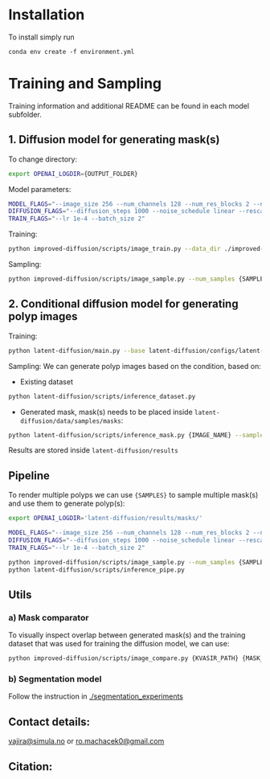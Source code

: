 # Installation
To install simply run 
```
conda env create -f environment.yml
```

# Training and Sampling
Training information and additional README can be found in each model subfolder.

## 1. Diffusion model for generating mask(s)
To change directory:
```bash
export OPENAI_LOGDIR={OUTPUT_FOLDER}
```
Model parameters:
```bash
MODEL_FLAGS="--image_size 256 --num_channels 128 --num_res_blocks 2 --num_heads 1 --learn_sigma True --use_scale_shift_norm False --attention_resolutions 16"
DIFFUSION_FLAGS="--diffusion_steps 1000 --noise_schedule linear --rescale_learned_sigmas False --rescale_timesteps False"
TRAIN_FLAGS="--lr 1e-4 --batch_size 2"
```
Training:
```bash
python improved-diffusion/scripts/image_train.py --data_dir ./improved-diffusion/datasets/Kvasir-SEG/masks $MODEL_FLAGS $DIFFUSION_FLAGS $TRAIN_FLAGS
```
Sampling:
```bash
python improved-diffusion/scripts/image_sample.py --num_samples {SAMPLES} --model_path {MODEL_CHECKPOINT.pt} --output {OUTPUT_TYPE} --postprocess {POSTPROCESS} $MODEL_FLAGS $DIFFUSION_FLAGS
```

## 2. Conditional diffusion model for generating polyp images
Training:
```bash
python latent-diffusion/main.py --base latent-diffusion/configs/latent-diffusion/kvasir-ldm-vq4-.yaml -t --gpus 0,
```
Sampling:
We can generate polyp images based on the condition, based on:
- Existing dataset
```bash
python latent-diffusion/scripts/inference_dataset.py
```
- Generated mask, mask(s) needs to be placed inside ```latent-diffusion/data/samples/masks```:
```bash
python latent-diffusion/scripts/inference_mask.py {IMAGE_NAME} --samples {SAMPLES}
```
Results are stored inside ```latent-diffusion/results```

## Pipeline
To render multiple polyps we can use ```{SAMPLES}``` to sample multiple mask(s) and use them to generate polyp(s):
```bash
export OPENAI_LOGDIR='latent-diffusion/results/masks/'

MODEL_FLAGS="--image_size 256 --num_channels 128 --num_res_blocks 2 --num_heads 1 --learn_sigma True --use_scale_shift_norm False --attention_resolutions 16"
DIFFUSION_FLAGS="--diffusion_steps 1000 --noise_schedule linear --rescale_learned_sigmas False --rescale_timesteps False"
TRAIN_FLAGS="--lr 1e-4 --batch_size 2"

python improved-diffusion/scripts/image_sample.py --num_samples {SAMPLES} --model_path {MODEL_CHECKPOINT.pt} --output png --postprocess {POSTPROCESS} $MODEL_FLAGS $DIFFUSION_FLAGS
python latent-diffusion/scripts/inference_pipe.py
```

## Utils
### a) Mask comparator
To visually inspect overlap between generated mask(s) and the training dataset that was used for training the diffusion model,
we can use:
```bash
python improved-diffusion/scripts/image_compare.py {KVASIR_PATH} {MASK_IMAGE_PATH}
```

### b) Segmentation model
Follow the instruction in [./segmentation_experiments](./segmentation_experiments)

## Contact details:
vajira@simula.no or ro.machacek0@gmail.com


## Citation: